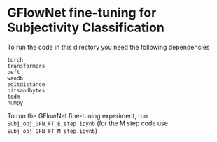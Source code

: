 # GFlowNet fine-tuning for Subjectivity Classification 

To run the code in this directory you need the following dependencies

```
torch
transformers
peft
wandb
editdistance
bitsandbytes
tqdm
numpy
```

To run the GFlowNet fine-tuning experiment, run `Subj_obj_GFN_FT_E_step.ipynb` (for the M step code use `Subj_obj_GFN_FT_M_step.ipynb`)